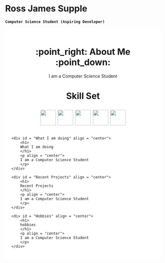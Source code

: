 

# Ross James Supple


**` Computer Science Student (Aspiring Developer) `**

<div style="background-color: #FFFFFF; padding: 20px;">
    <div id = "Header" align = "center">
        <h1>
        :point_right: About Me :point_down:
        </h1>
        <p align = "center">
        I am a Computer Science Student
        </p>
        <h1></h1>
    </div>
    <div id = "Skill Set" align = "center">
        <h1>
        Skill Set
        <p>
        <img src="https://cdn.jsdelivr.net/gh/devicons/devicon@latest/icons/cplusplus/cplusplus-original.svg" width=50px/>
        <img src="https://cdn.jsdelivr.net/gh/devicons/devicon@latest/icons/python/python-original-wordmark.svg" width=50px/>
        <img src="https://cdn.jsdelivr.net/gh/devicons/devicon@latest/icons/html5/html5-original-wordmark.svg" width=50px/>
        <img src="https://cdn.jsdelivr.net/gh/devicons/devicon@latest/icons/css3/css3-original-wordmark.svg" width=50px/>
        <img src="https://cdn.jsdelivr.net/gh/devicons/devicon@latest/icons/azuresqldatabase/azuresqldatabase-original.svg" width=50px/>
        </p>
        </h1> 
    </div>
    
    <div id = "What I am doing" align = "center">
        <h1>
        What I am doing
        </h1> 
        <p align = "center">
        I am a Computer Science Student
        </p>   
    </div>
    
    <div id = "Recent Projects" align = "center">
        <h1>
        Recent Projects
        </h1>   
        <p align = "center">
        I am a Computer Science Student
        </p> 
    </div>
    
    <div id = "Hobbies" align = "center">
        <h1>
        hobbies
        </h1>  
        <p align = "center">
        I am a Computer Science Student
        </p>  
    </div>
</div>
